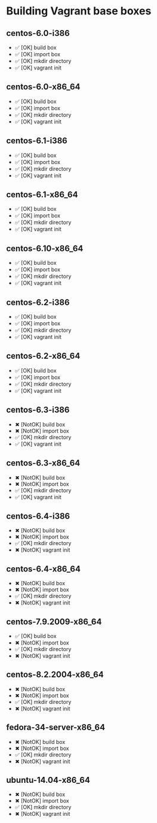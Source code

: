 # Building Vagrant base boxes

## centos-6.0-i386

* ✅ [OK] build box
* ✅ [OK] import box
* ✅ [OK] mkdir directory
* ✅ [OK] vagrant init


## centos-6.0-x86_64

* ✅ [OK] build box
* ✅ [OK] import box
* ✅ [OK] mkdir directory
* ✅ [OK] vagrant init


## centos-6.1-i386

* ✅ [OK] build box
* ✅ [OK] import box
* ✅ [OK] mkdir directory
* ✅ [OK] vagrant init


## centos-6.1-x86_64

* ✅ [OK] build box
* ✅ [OK] import box
* ✅ [OK] mkdir directory
* ✅ [OK] vagrant init


## centos-6.10-x86_64

* ✅ [OK] build box
* ✅ [OK] import box
* ✅ [OK] mkdir directory
* ✅ [OK] vagrant init


## centos-6.2-i386

* ✅ [OK] build box
* ✅ [OK] import box
* ✅ [OK] mkdir directory
* ✅ [OK] vagrant init


## centos-6.2-x86_64

* ✅ [OK] build box
* ✅ [OK] import box
* ✅ [OK] mkdir directory
* ✅ [OK] vagrant init


## centos-6.3-i386

* ✖ [NotOK] build box
* ✖ [NotOK] import box
* ✅ [OK] mkdir directory
* ✅ [OK] vagrant init


## centos-6.3-x86_64

* ✖ [NotOK] build box
* ✖ [NotOK] import box
* ✅ [OK] mkdir directory
* ✅ [OK] vagrant init


## centos-6.4-i386

* ✖ [NotOK] build box
* ✖ [NotOK] import box
* ✅ [OK] mkdir directory
* ✖ [NotOK] vagrant init


## centos-6.4-x86_64

* ✖ [NotOK] build box
* ✖ [NotOK] import box
* ✅ [OK] mkdir directory
* ✖ [NotOK] vagrant init


## centos-7.9.2009-x86_64

* ✅ [OK] build box
* ✖ [NotOK] import box
* ✅ [OK] mkdir directory
* ✖ [NotOK] vagrant init


## centos-8.2.2004-x86_64

* ✖ [NotOK] build box
* ✖ [NotOK] import box
* ✅ [OK] mkdir directory
* ✖ [NotOK] vagrant init


## fedora-34-server-x86_64

* ✖ [NotOK] build box
* ✖ [NotOK] import box
* ✅ [OK] mkdir directory
* ✖ [NotOK] vagrant init


## ubuntu-14.04-x86_64

* ✖ [NotOK] build box
* ✖ [NotOK] import box
* ✅ [OK] mkdir directory
* ✖ [NotOK] vagrant init


